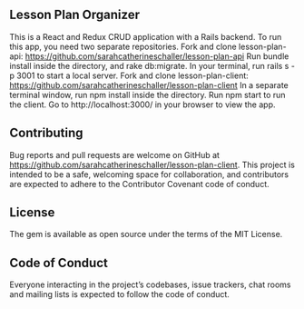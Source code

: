 ## Lesson Plan Organizer

This is a React and Redux CRUD application with a Rails backend. To run this app, you need two separate repositories. 
Fork and clone lesson-plan-api: https://github.com/sarahcatherineschaller/lesson-plan-api
Run bundle install inside the directory, and rake db:migrate. In your terminal, run rails s -p 3001 to start a local server.
Fork and clone lesson-plan-client: https://github.com/sarahcatherineschaller/lesson-plan-client
In a separate terminal window, run npm install inside the directory. Run npm start to run the client.
Go to http://localhost:3000/ in your browser to view the app.

## Contributing

Bug reports and pull requests are welcome on GitHub at https://github.com/sarahcatherineschaller/lesson-plan-client. This project is intended to be a safe, welcoming space for collaboration, and contributors are expected to adhere to the Contributor Covenant code of conduct.

## License

The gem is available as open source under the terms of the MIT License.

## Code of Conduct

Everyone interacting in the project’s codebases, issue trackers, chat rooms and mailing lists is expected to follow the code of conduct.

